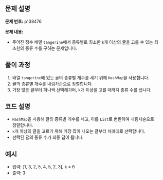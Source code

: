 ## 문제 설명
**문제 번호:** p138476

**문제 내용:**
- 주어진 정수 배열 `tangerine`에서 종류별로 최소한 `k`개 이상의 귤을 고를 수 있는 최소한의 종류 수를 구하는 문제입니다.

## 풀이 과정
1. 배열 `tangerine`에 있는 귤의 종류별 개수를 세기 위해 `HashMap`을 사용합니다.
2. 귤의 종류별 개수를 내림차순으로 정렬합니다.
3. 가장 많은 귤부터 하나씩 선택해가며, `k`개 이상을 고를 때까지 종류 수를 셉니다.

## 코드 설명
- `HashMap`을 사용해 귤의 종류별 개수를 세고, 이를 `List`로 변환하여 내림차순으로 정렬합니다.
- `k`개 이상의 귤을 고르기 위해 가장 많이 나오는 귤부터 차례대로 선택합니다.
- 선택된 귤의 종류 수가 최종 답이 됩니다.

## 예시
- 입력: [1, 3, 2, 5, 4, 5, 2, 3], k = 6
- 출력: 3